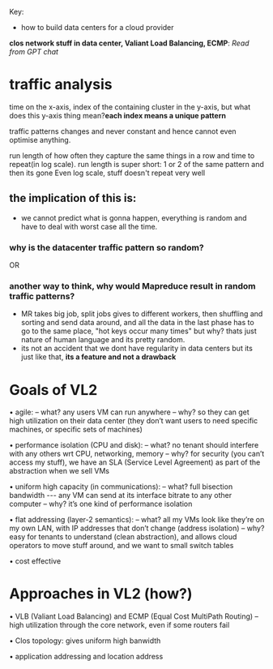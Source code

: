 Key:
- how to build data centers for a cloud provider

**clos network stuff in data center, Valiant Load Balancing, ECMP**: *Read from GPT chat*


# traffic analysis

time on the x-axis, index of the containing cluster in the y-axis, but what does this y-axis thing mean?**each index means a unique pattern**

traffic patterns changes and never constant and hence cannot even optimise anything.

run length of how often they capture the same things in a row and time to repeat(in log scale).
run length is super short: 1 or 2 of the same pattern and then its gone
Even log scale, stuff doesn't repeat very well

## the implication of this is:
- we cannot predict what is gonna happen, everything is random and have to deal with worst case all the time.

### why is the datacenter traffic pattern so random?
OR 
### another way to think, why would Mapreduce  result in random traffic patterns?
-  MR takes big job, split jobs gives to different workers, then shuffling and sorting and send data around, and all the data in the last phase has to go to the same place, "hot keys occur many times" but why? thats just nature of human language and its pretty random.
- its not an accident that we dont have regularity in data centers but its just like that, **its a feature and not a drawback**


# Goals of VL2

• agile:
    – what? any users VM can run anywhere
    – why? so they can get high utilization on their data center (they don’t want users to need specific machines, or specific sets of machines)

• performance isolation (CPU and disk):
    – what? no tenant should interfere with any others wrt CPU, networking, memory
    – why? for security (you can’t access my stuff), we have an SLA (Service Level Agreement) as part of the abstraction when we sell VMs

• uniform high capacity (in communications):
    – what? full bisection bandwidth --- any VM can send at its interface bitrate to any other computer
    – why? it’s one kind of performance isolation

• flat addressing (layer-2 semantics):
    – what? all my VMs look like they’re on my own LAN, with IP addresses that don’t change (address isolation)
    – why? easy for tenants to understand (clean abstraction), and allows cloud operators to move stuff around, and we want to small switch tables

• cost effective

# Approaches in VL2 (how?)

• VLB (Valiant Load Balancing) and ECMP (Equal Cost MultiPath Routing)
    – high utilization through the core network, even if some routers fail

• Clos topology: gives uniform high banwidth

• application addressing and location address